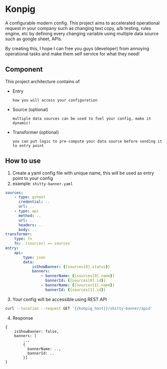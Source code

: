 # Konpig

A configurable modern config. This project aims to accelerated operational request in your company such as changing text copy, a/b testing, rules engine, etc by defining every changing variable using multiple data source such as google sheet, APIs. 

By creating this, I hope I can free you guys (developer) from annoying operational tasks and make them self service for what they need!

## Component
This project architecture contains of
- Entry
    ```
    how you will access your configuration
    ```
- Source (optional) 
    ```
    multiple data sources can be used to fuel your config, make it dynamic!
    ```
- Transformer (optional)
    ```
    you can put logic to pre-compute your data source before sending it to entry point
    ```

## How to use
1. Create a yaml config file with unique name, this will be used as entry point to your config
2. example: `shitty-banner.yaml`
```yaml
sources:
    - type: gsheet
      credential: ..
      url: ..
    - type: api
      method: ..
      url: ..
      headers: ..
      body: ..
transformer:
    type: fn
    fn: `(sources) => sources`
entry:
    api:
        type: json
        data:
            isShowBanner: {{sources[0].status}}
            banners:
                - bannerName: {{sources[0].name}}
                  bannerId: {{sources[0].id}}
                - bannerName: {{sources[1].name}}
                  bannerId: {{sources[1].id}}
```
3. Your config will be accessible using REST API
```bash
curl --location --request GET '{{konpig_host}}/shitty-banner/apid'
```
4. Response
```
{
    isShowBanner: false,
    banners: [
        ..,
        {
          bannerName: ..,
          bannerId: ..    
        }]
}
```